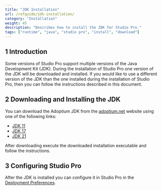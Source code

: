 ```yaml
---
title: "JDK Installation"
url: /refguide/jdk-installation/
category: "Installation"
weight: 45
description: "Describes how to install the JDK for Studio Pro."
tags: ["runtime", "java", "studio pro", "install", "download"]
---
```


## 1 Introduction

Some versions of Studio Pro support multiple versions of the Java Development Kit (JDK).
During the installation of Studio Pro one version of the JDK will be downloaded and installed.
If you would like to use a different version of the JDK than the one installed during the installation of Studio Pro, then you can follow the instructions described in this document.

## 2 Downloading and Installing the JDK

You can download the Adoptium JDK from the [adoptium.net](https://adoptium.net/) website using one of the following links:

* [JDK 11](https://adoptium.net/temurin/releases/?version=11)
* [JDK 17](https://adoptium.net/temurin/releases/?version=17)
* [JDK 21](https://adoptium.net/temurin/releases/?version=21)

After downloading execute the downloaded installation executable and follow the instructions.

## 3 Configuring Studio Pro

After the JDK is installed you can configure it in Studio Pro in the [Deployment Preferences](/refguide/preferences-dialog/#jdk-directory).
